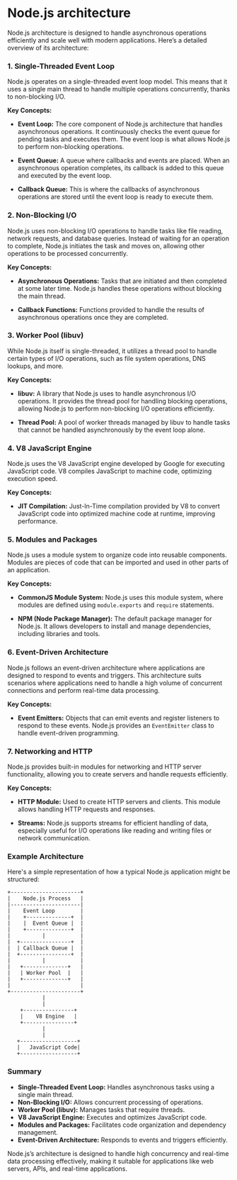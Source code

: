 # Node.js architecture

Node.js architecture is designed to handle asynchronous operations efficiently and scale well with modern applications. Here’s a detailed overview of its architecture:

### 1. **Single-Threaded Event Loop**

Node.js operates on a single-threaded event loop model. This means that it uses a single main thread to handle multiple operations concurrently, thanks to non-blocking I/O.

**Key Concepts:**

- **Event Loop:** The core component of Node.js architecture that handles asynchronous operations. It continuously checks the event queue for pending tasks and executes them. The event loop is what allows Node.js to perform non-blocking operations.
  
- **Event Queue:** A queue where callbacks and events are placed. When an asynchronous operation completes, its callback is added to this queue and executed by the event loop.

- **Callback Queue:** This is where the callbacks of asynchronous operations are stored until the event loop is ready to execute them.

### 2. **Non-Blocking I/O**

Node.js uses non-blocking I/O operations to handle tasks like file reading, network requests, and database queries. Instead of waiting for an operation to complete, Node.js initiates the task and moves on, allowing other operations to be processed concurrently.

**Key Concepts:**

- **Asynchronous Operations:** Tasks that are initiated and then completed at some later time. Node.js handles these operations without blocking the main thread.
  
- **Callback Functions:** Functions provided to handle the results of asynchronous operations once they are completed.

### 3. **Worker Pool (libuv)**

While Node.js itself is single-threaded, it utilizes a thread pool to handle certain types of I/O operations, such as file system operations, DNS lookups, and more.

**Key Concepts:**

- **libuv:** A library that Node.js uses to handle asynchronous I/O operations. It provides the thread pool for handling blocking operations, allowing Node.js to perform non-blocking I/O operations efficiently.

- **Thread Pool:** A pool of worker threads managed by libuv to handle tasks that cannot be handled asynchronously by the event loop alone.

### 4. **V8 JavaScript Engine**

Node.js uses the V8 JavaScript engine developed by Google for executing JavaScript code. V8 compiles JavaScript to machine code, optimizing execution speed.

**Key Concepts:**

- **JIT Compilation:** Just-In-Time compilation provided by V8 to convert JavaScript code into optimized machine code at runtime, improving performance.

### 5. **Modules and Packages**

Node.js uses a module system to organize code into reusable components. Modules are pieces of code that can be imported and used in other parts of an application.

**Key Concepts:**

- **CommonJS Module System:** Node.js uses this module system, where modules are defined using `module.exports` and `require` statements.
  
- **NPM (Node Package Manager):** The default package manager for Node.js. It allows developers to install and manage dependencies, including libraries and tools.

### 6. **Event-Driven Architecture**

Node.js follows an event-driven architecture where applications are designed to respond to events and triggers. This architecture suits scenarios where applications need to handle a high volume of concurrent connections and perform real-time data processing.

**Key Concepts:**

- **Event Emitters:** Objects that can emit events and register listeners to respond to these events. Node.js provides an `EventEmitter` class to handle event-driven programming.

### 7. **Networking and HTTP**

Node.js provides built-in modules for networking and HTTP server functionality, allowing you to create servers and handle requests efficiently.

**Key Concepts:**

- **HTTP Module:** Used to create HTTP servers and clients. This module allows handling HTTP requests and responses.

- **Streams:** Node.js supports streams for efficient handling of data, especially useful for I/O operations like reading and writing files or network communication.

### Example Architecture

Here's a simple representation of how a typical Node.js application might be structured:

```
+----------------------+
|    Node.js Process   |
|----------------------|
|    Event Loop        |
|    +--------------+  |
|    |  Event Queue |  |
|    +--------------+  |
|          |           |
|  +----------------+  |
|  | Callback Queue |  |
|  +----------------+  |
|          |           |
|   +--------------+   |
|   | Worker Pool  |   |
|   +--------------+   |
|                      |
+----------------------+
           |
           |
    +----------------+
    |    V8 Engine   |
    +----------------+
           |
           |
   +------------------+
   |   JavaScript Code|
   +------------------+
```

### Summary

- **Single-Threaded Event Loop:** Handles asynchronous tasks using a single main thread.
- **Non-Blocking I/O:** Allows concurrent processing of operations.
- **Worker Pool (libuv):** Manages tasks that require threads.
- **V8 JavaScript Engine:** Executes and optimizes JavaScript code.
- **Modules and Packages:** Facilitates code organization and dependency management.
- **Event-Driven Architecture:** Responds to events and triggers efficiently.

Node.js’s architecture is designed to handle high concurrency and real-time data processing effectively, making it suitable for applications like web servers, APIs, and real-time applications.